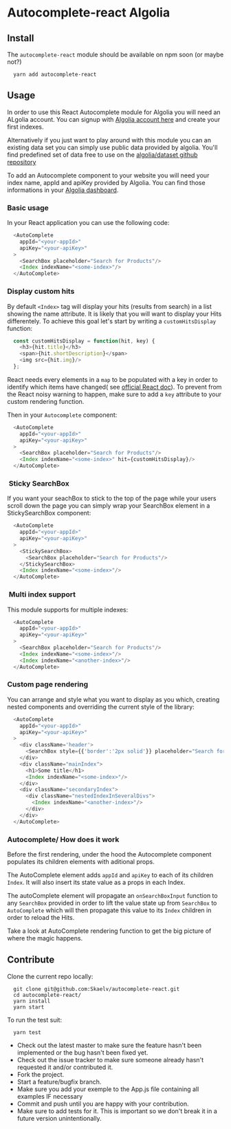 # Autocomplete-react Algolia

## Install

The `autocomplete-react` module should be available on npm soon (or maybe not?)

```shell
  yarn add autocomplete-react
```

## Usage

In order to use this React Autocomplete module for Algolia you will need an ALgolia account.
You can signup with [Algolia account here](https://www.algolia.com/users/sign_up) and create your first indexes.

Alternatively if you just want to play around with this module you can an existing data set you can simply use public data provided by algolia. You'll find predefined set of data free to use on the [algolia/dataset github repository](https://github.com/algolia/datasets)

To add an Autocomplete component to your website you will need your index name, appId and apiKey provided by Algolia. You can find those informations in your [Algolia dashboard](https://www.algolia.com/apps/_/api-keys).

### Basic usage

In your React application you can use the following code:

```javascript
  <AutoComplete
    appId="<your-appId>"
    apiKey="<your-apiKey>"
  >
    <SearchBox placeholder="Search for Products"/>
    <Index indexName="<some-index>"/>
  </AutoComplete>
```

### Display custom hits

By default `<Index>` tag will display your hits (results from search) in a list showing the name attribute.
It is likely that you will want to display your Hits differentely. To achieve this goal let's start by writing a `customHitsDisplay` function:

```javascript
  const customHitsDisplay = function(hit, key) {
    <h3>{hit.title}</h3>
    <span>{hit.shortDescription}</span>
    <img src={hit.img}/>
  };
```

React needs every elements in a `map` to be populated with a key in order to identify which items have changed( see [official React doc](https://reactjs.org/docs/lists-and-keys.html)). To prevent from the React noisy warning to happen, make sure to add a `key` attribute to your custom rendering function.


Then in your `Autocomplete` component:
```javascript
  <AutoComplete
    appId="<your-appId>"
    apiKey="<your-apiKey>"
  >
    <SearchBox placeholder="Search for Products"/>
    <Index indexName="<some-index>" hit={customHitsDisplay}/>
  </AutoComplete>
```
###  Sticky SearchBox

If you want your seachBox to stick to the top of the page while your users scroll down the page you can simply wrap your SearchBox element in a StickySearchBox component:

```javascript
  <AutoComplete
    appId="<your-appId>"
    apiKey="<your-apiKey>"
  >
    <StickySearchBox>
      <SearchBox placeholder="Search for Products"/>
    </StickySearchBox>
    <Index indexName="<some-index>"/>
  </AutoComplete>
```

###  Multi index support

This module supports for multiple indexes:

```javascript
  <AutoComplete
    appId="<your-appId>"
    apiKey="<your-apiKey>"
  >
    <SearchBox placeholder="Search for Products"/>
    <Index indexName="<some-index>"/>
    <Index indexName="<another-index>"/>
  </AutoComplete>
```

### Custom page rendering

You can arrange and style what you want to display as you which, creating nested components and overriding the current style of the library:

```javascript
  <AutoComplete
    appId="<your-appId>"
    apiKey="<your-apiKey>"
  >
    <div className='header'>
      <SearchBox style={{'border':'2px solid'}} placeholder="Search for Products"/>
    </div>
    <div className="mainIndex">
      <h1>Some title</h1>
      <Index indexName="<some-index>"/>
    </div>
    <div className="secondaryIndex">
      <div className="nestedIndexInSeveralDivs">
        <Index indexName="<another-index>"/>
      </div>
    </div>
  </AutoComplete>
```

### Autocomplete/ How does it work

Before the first rendering, under the hood the Autocomplete component populates its children elements with aditional props.

The AutoComplete element adds `appId` and `apiKey` to each of its children `Index`. It will also insert its state value as a props in each Index.

The autoComplete element will propagate an `onSearchBoxInput` function to any `SearchBox` provided in order to lift the value state up from `SearchBox` to `AutoComplete` which will then propagate this value to its `Index` children in order to reload the Hits.

Take a look at AutoComplete rendering function to get the big picture of where the magic happens.

## Contribute

Clone the current repo locally:
```shell
  git clone git@github.com:Skaelv/autocomplete-react.git
  cd autocomplete-react/
  yarn install
  yarn start
```

To run the test suit:

```shell
  yarn test
```

- Check out the latest master to make sure the feature hasn't been implemented or the bug hasn't been fixed yet.
- Check out the issue tracker to make sure someone already hasn't requested it and/or contributed it.
- Fork the project.
- Start a feature/bugfix branch.
- Make sure you add your exemple to the App.js file containing all examples IF necessary
- Commit and push until you are happy with your contribution.
- Make sure to add tests for it. This is important so we don't break it in a future version unintentionally.
